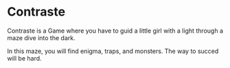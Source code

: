 # Contraste

Contraste is a Game where you have to guid a little girl with a light through a maze dive into the dark.

In this maze, you will find enigma, traps, and monsters. The way to succed will be hard.